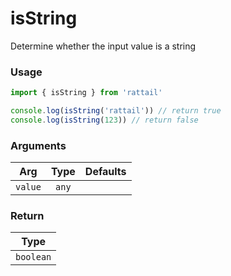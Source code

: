 # isString

Determine whether the input value is a string

### Usage

```ts
import { isString } from 'rattail'

console.log(isString('rattail')) // return true
console.log(isString(123)) // return false
```

### Arguments

| Arg     | Type  | Defaults |
| ------- | :---: | -------: |
| `value` | `any` |          |

### Return

|   Type    |
| :-------: |
| `boolean` |
